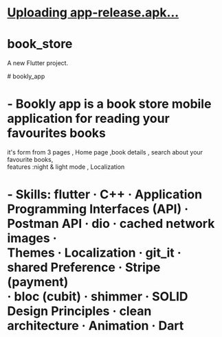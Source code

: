 # [Uploading app-release.apk…]()


# book_store

A new Flutter project.

 #   b o o k l y _ a p p 
 <br>
# - Bookly app is a book store mobile application for reading your favourites books <br>
it's form from 3 pages , Home page ,book details , search about your favourite books,<br>
features :night & light mode , Localization
<br>
# - Skills: flutter · C++ · Application Programming Interfaces (API) · Postman API · dio · cached network images ·<br> Themes · Localization · git_it · shared Preference · Stripe (payment)<br> · bloc (cubit) · shimmer · SOLID Design Principles · clean architecture · Animation · Dart
